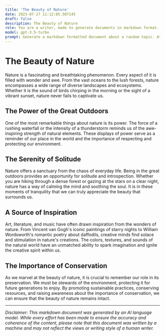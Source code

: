 ```yaml
---
title: 'The Beauty of Nature'
date: 2023-07-27 11:12:05.507145
draft: false
description: The Beauty of Nature
role: You are a writer, made to generate documents in markdown format. It is very important that all of the documents you generate are in valid markdown format.
model: gpt-3.5-turbo
prompt: Generate a markdown formatted document about a random topic. At the bottom, include a disclaimer explaining that the document was generated by you. The first line of the document should be the title. Make sure that the entire document is in proper markdown format, using a mix of various tags to make the document visually appealing.
---
```


# The Beauty of Nature

Nature is a fascinating and breathtaking phenomenon. Every aspect of it is filled with wonder and awe. From the vast oceans to the lush forests, nature encompasses a wide range of diverse landscapes and ecosystems. Whether it is the sound of birds chirping in the morning or the sight of a vibrant sunset, nature never fails to captivate us.

## The Power of the Great Outdoors

One of the most remarkable things about nature is its power. The force of a rushing waterfall or the intensity of a thunderstorm reminds us of the awe-inspiring strength of natural elements. These displays of power serve as a reminder of our place in the world and the importance of respecting and protecting our environment.

## The Serenity of Solitude

Nature offers a sanctuary from the chaos of everyday life. Being in the great outdoors provides an opportunity for solitude and introspection. Whether you are hiking through a dense forest or gazing at the stars on a clear night, nature has a way of calming the mind and soothing the soul. It is in these moments of tranquility that we can truly appreciate the beauty that surrounds us.

## A Source of Inspiration

Art, literature, and music have often drawn inspiration from the wonders of nature. From Vincent van Gogh's iconic paintings of starry nights to William Wordsworth's romantic poetry about daffodils, creative minds find solace and stimulation in nature's creations. The colors, textures, and sounds of the natural world have an unmatched ability to spark imagination and ignite the creative spirit within us.

## The Importance of Conservation

As we marvel at the beauty of nature, it is crucial to remember our role in its preservation. We must be stewards of the environment, protecting it for future generations to enjoy. By promoting sustainable practices, conserving resources, and raising awareness about the importance of conservation, we can ensure that the beauty of nature remains intact.

---

*Disclaimer: This markdown document was generated by an AI language model. While every effort has been made to ensure the accuracy and coherence of the content, please note that this document was written by a machine and may not reflect the views or writing style of a human writer.*